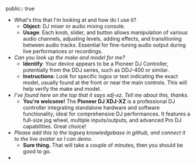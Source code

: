 public:: true

- What's this that I'm looking at and how do I use it?
	- **Object**: DJ mixer or audio mixing console.
	- **Usage**: Each knob, slider, and button allows manipulation of various audio channels, adjusting levels, adding effects, and transitioning between audio tracks. Essential for fine-tuning audio output during live performances or recordings.
- *Can you look up the make and model for me?*
	- **Identify**: Your device appears to be a Pioneer DJ Controller, potentially from the DDJ series, such as DDJ-400 or similar.
	- **Instructions**: Look for specific logos or text indicating the exact model, usually found at the front or near the main controls. This will help verify the make and model.
- *I've found here on the top that it says xdj-xz. Tell me about this, thanks.*
	- **You're welcome!** The **Pioneer DJ XDJ-XZ** is a professional DJ controller integrating standalone hardware and software functionality, ideal for comprehensive DJ performances. It features a full-size jog wheel, multiple inputs/outputs, and advanced Pro DJ capabilities. Great choice!
- *Please add this to the logseq knowledgebase in github, and connect it to the live avatar so I can demo.*
	- **Sure thing.** That will take a couple of minutes, then you should be good to go.
-
